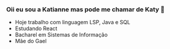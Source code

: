 ### Oii eu sou a Katianne mas pode me chamar de Katy  👋

- Hoje trabalho com linguagem LSP, Java e SQL
- Estudando React 
- Bacharel em Sistemas de Informação
- Mãe do Gael

